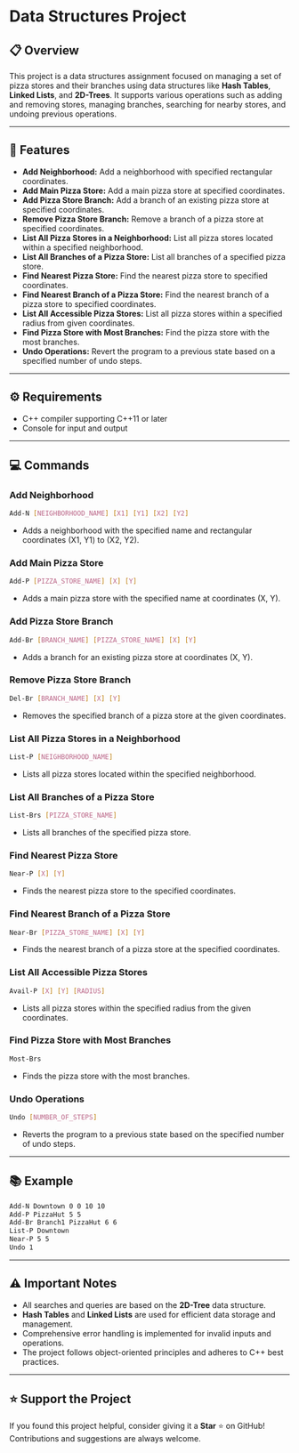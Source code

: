 # Data Structures Project

## 📋 Overview
This project is a data structures assignment focused on managing a set of pizza stores and their branches using data structures like **Hash Tables**, **Linked Lists**, and **2D-Trees**. It supports various operations such as adding and removing stores, managing branches, searching for nearby stores, and undoing previous operations.

---

## 🚀 Features

- **Add Neighborhood:** Add a neighborhood with specified rectangular coordinates.
- **Add Main Pizza Store:** Add a main pizza store at specified coordinates.
- **Add Pizza Store Branch:** Add a branch of an existing pizza store at specified coordinates.
- **Remove Pizza Store Branch:** Remove a branch of a pizza store at specified coordinates.
- **List All Pizza Stores in a Neighborhood:** List all pizza stores located within a specified neighborhood.
- **List All Branches of a Pizza Store:** List all branches of a specified pizza store.
- **Find Nearest Pizza Store:** Find the nearest pizza store to specified coordinates.
- **Find Nearest Branch of a Pizza Store:** Find the nearest branch of a pizza store to specified coordinates.
- **List All Accessible Pizza Stores:** List all pizza stores within a specified radius from given coordinates.
- **Find Pizza Store with Most Branches:** Find the pizza store with the most branches.
- **Undo Operations:** Revert the program to a previous state based on a specified number of undo steps.

---

## ⚙️ Requirements
- C++ compiler supporting C++11 or later
- Console for input and output

---

## 💻 Commands

### **Add Neighborhood**
```bash
Add-N [NEIGHBORHOOD_NAME] [X1] [Y1] [X2] [Y2]
```
* Adds a neighborhood with the specified name and rectangular coordinates (X1, Y1) to (X2, Y2).

### **Add Main Pizza Store**
```bash
Add-P [PIZZA_STORE_NAME] [X] [Y]
```
* Adds a main pizza store with the specified name at coordinates (X, Y).

### **Add Pizza Store Branch**
```bash
Add-Br [BRANCH_NAME] [PIZZA_STORE_NAME] [X] [Y]
```
* Adds a branch for an existing pizza store at coordinates (X, Y).

### **Remove Pizza Store Branch**
```bash
Del-Br [BRANCH_NAME] [X] [Y]
```
* Removes the specified branch of a pizza store at the given coordinates.

### **List All Pizza Stores in a Neighborhood**
```bash
List-P [NEIGHBORHOOD_NAME]
```
* Lists all pizza stores located within the specified neighborhood.

### **List All Branches of a Pizza Store**
```bash
List-Brs [PIZZA_STORE_NAME]
```
* Lists all branches of the specified pizza store.

### **Find Nearest Pizza Store**
```bash
Near-P [X] [Y]
```
* Finds the nearest pizza store to the specified coordinates.

### **Find Nearest Branch of a Pizza Store**
```bash
Near-Br [PIZZA_STORE_NAME] [X] [Y]
```
* Finds the nearest branch of a pizza store at the specified coordinates.

### **List All Accessible Pizza Stores**
```bash
Avail-P [X] [Y] [RADIUS]
```
* Lists all pizza stores within the specified radius from the given coordinates.

### **Find Pizza Store with Most Branches**
```bash
Most-Brs
```
* Finds the pizza store with the most branches.

### **Undo Operations**
```bash
Undo [NUMBER_OF_STEPS]
```
* Reverts the program to a previous state based on the specified number of undo steps.

---

## 📚 Example
```bash
Add-N Downtown 0 0 10 10
Add-P PizzaHut 5 5
Add-Br Branch1 PizzaHut 6 6
List-P Downtown
Near-P 5 5
Undo 1
```

---

## ⚠️ Important Notes

- All searches and queries are based on the **2D-Tree** data structure.
- **Hash Tables** and **Linked Lists** are used for efficient data storage and management.
- Comprehensive error handling is implemented for invalid inputs and operations.
- The project follows object-oriented principles and adheres to C++ best practices.

---

## ⭐ Support the Project
If you found this project helpful, consider giving it a **Star** ⭐ on GitHub! Contributions and suggestions are always welcome.


